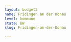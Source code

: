 ```yaml
---
layout: budget2
name: Fridingen an der Donau
level: kommune
state: BW
slug: Fridingen-an-der-Donau

---
```



